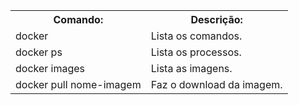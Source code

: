 <table>
  
  <tr>
    <th>Comando:</th>
    <th>Descrição:</th>
  </tr>
 
  <tr>
    <td>docker</td>
    <td>Lista os comandos.</td>
  </tr>
  
  <tr>
    <td>docker ps</td>
    <td>Lista os processos.</td>
  </tr>
  
  <tr>
    <td>docker images</td>
    <td>Lista as imagens.</td>
  </tr>
  
  <tr>
    <td>docker pull nome-imagem</td>
    <td>Faz o download da imagem.</td>
  </tr>
</table>
